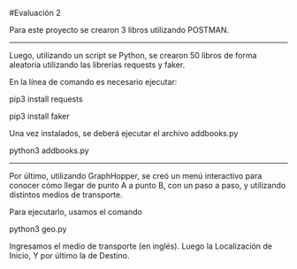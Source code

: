 #Evaluación 2

Para este proyecto se crearon 3 libros utilizando POSTMAN.

-------------------------------------------------------------------

Luego, utilizando un script se Python, se crearon 50 libros de forma aleatoria
utilizando las librerías requests y faker.

En la línea de comando es necesario ejecutar:

pip3 install requests

pip3 install faker

Una vez instalados, se deberá ejecutar el archivo addbooks.py

python3 addbooks.py

--------------------------------------------------------------------

Por último, utilizando GraphHopper, se creó un menú interactivo para conocer 
cómo llegar de punto A a punto B, con un paso a paso, y utilizando distintos 
medios de transporte.

Para ejecutarlo, usamos el comando

python3 geo.py

Ingresamos el medio de transporte (en inglés).
Luego la Localización de Inicio,
Y por último la de Destino.
